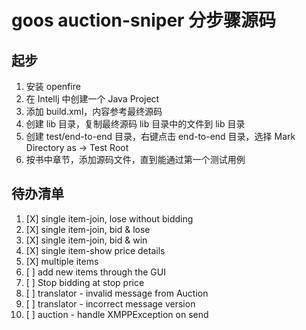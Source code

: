# goos auction-sniper 分步骤源码

## 起步

1. 安装 openfire
2. 在 Intellj 中创建一个 Java Project
3. 添加 build.xml，内容参考最终源码
4. 创建 lib 目录，复制最终源码 lib 目录中的文件到 lib 目录
5. 创建 test/end-to-end 目录，右键点击 end-to-end 目录，选择 Mark Directory as ->  Test Root
6. 按书中章节，添加源码文件，直到能通过第一个测试用例

## 待办清单

1. [X] single item-join, lose without bidding 
2. [X] single item-join, bid & lose
3. [X] single item-join, bid & win
4. [X] single item-show price details
5. [X] multiple items
6. [ ] add new items through the GUI
7. [ ] Stop bidding at stop price
8. [ ] translator - invalid message from Auction
9. [ ] translator - incorrect message version
10. [ ] auction - handle XMPPException on send